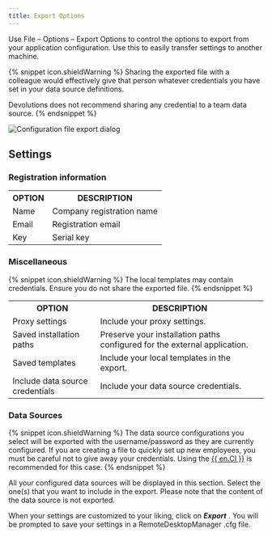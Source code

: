 ```yaml
---
title: Export Options
---
```

Use File – Options – Export Options to control the options to export from your application configuration. Use this to easily transfer settings to another machine.  

{% snippet icon.shieldWarning %} 
Sharing the exported file with a colleague would effectively give that person whatever credentials you have set in your data source definitions.  

Devolutions does not recommend sharing any credential to a team data source. 
{% endsnippet %}
 
![Configuration file export dialog](https://webdevolutions.azureedge.net/docs/en/rdm/windows/clip10759.png) 

## Settings 

### Registration information 

<table>
	<tr>
		<th>
OPTION 
		</th>
		<th>
DESCRIPTION 
		</th>
	</tr>
	<tr>
		<td>
Name 
		</td>
		<td>
Company registration name 
		</td>
	</tr>
	<tr>
		<td>
Email 
		</td>
		<td>
Registration email 
		</td>
	</tr>
	<tr>
		<td>
Key 
		</td>
		<td>
Serial key 
		</td>
	</tr>
</table>

### Miscellaneous 

{% snippet icon.shieldWarning %} 
The local templates may contain credentials. Ensure you do not share the exported file. 
{% endsnippet %}
 
<table>
	<tr>
		<th>
OPTION 
		</th>
		<th>
DESCRIPTION 
		</th>
	</tr>
	<tr>
		<td>
Proxy settings 
		</td>
		<td>
Include your proxy settings. 
		</td>
	</tr>
	<tr>
		<td>
Saved installation paths 
		</td>
		<td>
Preserve your installation paths configured for the external application. 
		</td>
	</tr>
	<tr>
		<td>
Saved templates 
		</td>
		<td>
Include your local templates in the export. 
		</td>
	</tr>
	<tr>
		<td>
Include data source credentials 
		</td>
		<td>
Include your data source credentials. 
		</td>
	</tr>
</table>

### Data Sources 

{% snippet icon.shieldWarning %} 
The data source configurations you select will be exported with the username/password as they are currently configured. If you are creating a file to quickly set up new employees, you must be careful not to give away your credentials. Using the [{{ en.CI }}](/rdm/windows/installation/client/custom-installer-service/) is recommended for this case. 
{% endsnippet %}
 
All your configured data sources will be displayed in this section. Select the one(s) that you want to include in the export. Please note that the content of the data source is not exported.  

When your settings are customized to your liking, click on ***Export*** . You will be prompted to save your settings in a RemoteDesktopManager .cfg file. 

